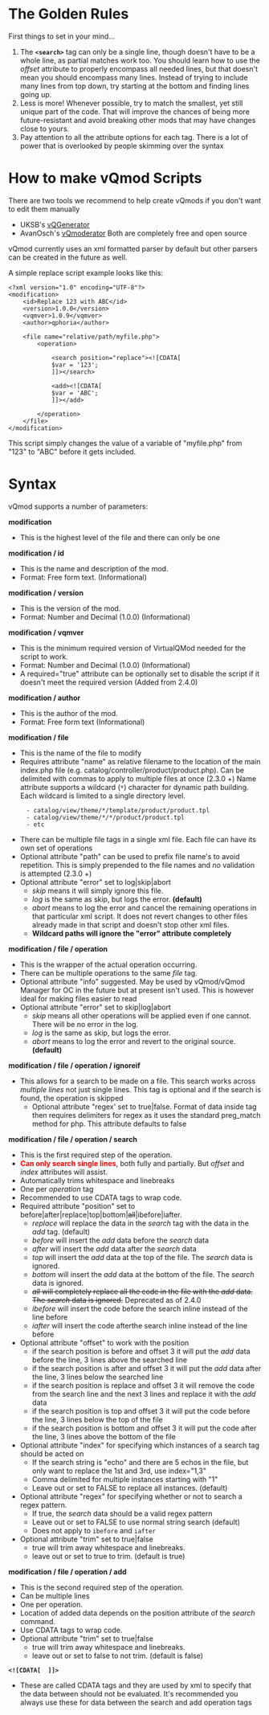 # The Golden Rules #
First things to set in your mind...
  1. The **`<search>`** tag can only be a single line, though doesn't have to be a whole line, as partial matches work too. You should learn how to use the _offset_ attribute to properly encompass all needed lines, but that doesn't mean you should encompass many lines. Instead of trying to include many lines from top down, try starting at the bottom and finding lines going up.
  1. Less is more! Whenever possible, try to match the smallest, yet still unique part of the code. That will improve the chances of being more future-resistant and avoid breaking other mods that may have changes close to yours.
  1. Pay attention to all the attribute options for each tag. There is a lot of power that is overlooked by people skimming over the syntax


# How to make vQmod Scripts #

There are two tools we recommend to help create vQmods if you don't want to edit them manually
  * UKSB's [vQGenerator](http://www.opencart-extensions.co.uk/vqgen/)
  * AvanOsch's [vQmoderator](http://www.opencart.com/index.php?route=extension/extension/info&extension_id=8247)
Both are completely free and open source


vQmod currently uses an xml formatted parser by default but other parsers can be created in the future as well.

A simple replace script example looks like this:
```
<?xml version="1.0" encoding="UTF-8"?>
<modification>
	<id>Replace 123 with ABC</id>
	<version>1.0.0</version>
	<vqmver>1.0.9</vqmver>
	<author>qphoria</author>
	
	<file name="relative/path/myfile.php">
		<operation>
		
			<search position="replace"><![CDATA[
			$var = '123';
			]]></search>
			
			<add><![CDATA[
			$var = 'ABC';
			]]></add>
			
		</operation>
	</file>	
</modification>
```
This script simply changes the value of a variable of "myfile.php" from "123" to "ABC" before it gets included.



# Syntax #

vQmod supports a number of parameters:

**modification**
  * This is the highest level of the file and there can only be one

**modification / id**
  * This is the name and description of the mod.
  * Format: Free form text. (Informational)

**modification / version**
  * This is the version of the mod.
  * Format: Number and Decimal (1.0.0) (Informational)

**modification / vqmver**
  * This is the minimum required version of VirtualQMod needed for the script to work.
  * Format: Number and Decimal (1.0.0) (Informational)
  * A required="true" attribute can be optionally set to disable the script if it doesn't meet the required version (Added from 2.4.0)

**modification / author**
  * This is the author of the mod.
  * Format: Free form text (Informational)

**modification / file**
  * This is the name of the file to modify
  * Requires attribute "name" as relative filename to the location of the main index.php file (e.g. catalog/controller/product/product.php). Can be delimited with commas to apply to multiple files at once (2.3.0 +) Name attribute supports a wildcard (`*`) character for dynamic path building. Each wildcard is limited to a single directory level.
```
     - catalog/view/theme/*/template/product/product.tpl
     - catalog/view/theme/*/*/product/product.tpl
     - etc
```
  * There can be multiple file tags in a single xml file. Each file can have its own set of operations
  * Optional attribute "path" can be used to prefix file name's to avoid repetition. This is simply prepended to the file names and _no_ validation is attempted (2.3.0 +)
  * Optional attribute "error" set to log|skip|abort
    * _skip_ means it will simply ignore this file.
    * _log_ is the same as skip, but logs the error. **(default)**
    * _abort_ means to log the error and cancel the remaining operations in that particular xml script. It does not revert changes to other files already made in that script and doesn't stop other xml files.
    * **Wildcard paths will ignore the "error" attribute completely**

**modification / file / operation**
  * This is the wrapper of the actual operation occurring.
  * There can be multiple operations to the same _file_ tag.
  * Optional attribute "info" suggested. May be used by vQmod/vQmod Manager for OC in the future but at present isn't used. This is however ideal for making files easier to read
  * Optional attribute "error" set to skip|log|abort
    * _skip_ means all other operations will be applied even if one cannot. There will be no error in the log.
    * _log_ is the same as skip, but logs the error.
    * _abort_ means to log the error and revert to the original source. **(default)**

**modification / file / operation / ignoreif**
  * This allows for a search to be made on a file. This search works across _multiple lines_ not just single lines. This tag is optional and if the search is found, the operation is skipped
    * Optional attribute "regex' set to true|false. Format of data inside tag then requires delimiters for regex as it uses the standard preg\_match method for php. This attribute defaults to false

**modification / file / operation / search**
  * This is the first required step of the operation.
  * <font color='#ff0000'><b>Can only search single lines</b></font>, both fully and partially. But _offset_ and _index_ attributes will assist.
  * Automatically trims whitespace and linebreaks
  * One per _operation_ tag
  * Recommended to use CDATA tags to wrap code.
  * Required attribute "position" set to before|after|replace|top|bottom|~~all~~|ibefore|iafter.
    * _replace_ will replace the data in the _search_ tag with the data in the _add_ tag. (default)
    * _before_ will insert the _add_ data before the _search_ data
    * _after_ will insert the _add_ data after the _search_ data
    * _top_ will insert the _add_ data at the top of the file. The _search_ data is ignored.
    * _bottom_ will insert the _add_ data at the bottom of the file. The _search_ data is ignored.
    * ~~_all_ will completely replace all the code in the file with the _add_ data. The _search_ data is ignored.~~ Deprecated as of 2.4.0
    * _ibefore_ will insert the code before the search inline instead of the line before
    * _iafter_ will insert the code afterthe search inline instead of the line before
  * Optional attribute "offset" to work with the position
    * if the search position is before and offset 3 it will put the _add_ data before the line, 3 lines above the searched line
    * if the search position is after and offset 3 it will put the _add_ data after the line, 3 lines below the searched line
    * if the search position is replace and offset 3 it will remove the code from the search line and the next 3 lines and replace it with the _add_ data
    * if the search position is top and offset 3 it will put the code before the line, 3 lines below the top of the file
    * if the search position is bottom and offset 3 it will put the code after the line, 3 lines above the bottom of the file
  * Optional attribute "index" for specifying which instances of a search tag should be acted on
    * If the search string is "echo" and there are 5 echos in the file, but only want to replace the 1st and 3rd, use index="1,3"
    * Comma delimited for multiple instances starting with "1"
    * Leave out or set to FALSE to replace all instances. (default)
  * Optional attribute "regex" for specifying whether or not to search a regex pattern.
    * If true, the _search_ data should be a valid regex pattern
    * Leave out or set to FALSE to use normal string search (default)
    * Does not apply to `ibefore` and `iafter`
  * Optional attribute "trim" set to true|false
    * true will trim away whitespace and linebreaks.
    * leave out or set to true to trim. (default is true)

**modification / file / operation / add**
  * This is the second required step of the operation.
  * Can be multiple lines
  * One per operation.
  * Location of added data depends on the position attribute of the _search_ command.
  * Use CDATA tags to wrap code.
  * Optional attribute "trim" set to true|false
    * true will trim away whitespace and linebreaks.
    * leave out or set to false to not trim. (default is false)

**`<![CDATA[  ]]>`**
  * These are called CDATA tags and they are used by xml to specify that the data between should not be evaluated. It's recommended you always use these for data between the search and add operation tags